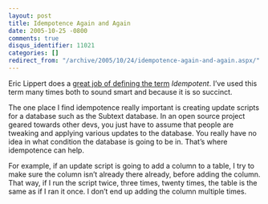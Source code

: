 ```yaml
---
layout: post
title: Idempotence Again and Again
date: 2005-10-25 -0800
comments: true
disqus_identifier: 11021
categories: []
redirect_from: "/archive/2005/10/24/idempotence-again-and-again.aspx/"
---
```


Eric Lippert does a [great job of defining the
term](http://blogs.msdn.com/ericlippert/archive/2005/10/26/483900.aspx)
*Idempotent*. I’ve used this term many times both to sound smart and
because it is so succinct.

The one place I find idempotence really important is creating update
scripts for a database such as the Subtext database. In an open source
project geared towards other devs, you just have to assume that people
are tweaking and applying various updates to the database. You really
have no idea in what condition the database is going to be in. That’s
where idempotence can help.

For example, if an update script is going to add a column to a table, I
try to make sure the column isn’t already there already, before adding
the column. That way, if I run the script twice, three times, twenty
times, the table is the same as if I ran it once. I don’t end up adding
the column multiple times.

